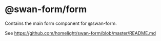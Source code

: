 # @swan-form/form

Contains the main form component for @swan-form.

See https://github.com/homelight/swan-form/blob/master/README.md
